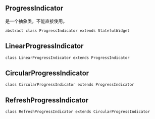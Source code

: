 ## ProgressIndicator

是一个抽象类，不能直接使用。

`abstract class ProgressIndicator extends StatefulWidget`

## LinearProgressIndicator

`class LinearProgressIndicator extends ProgressIndicator`

## CircularProgressIndicator

`class CircularProgressIndicator extends ProgressIndicator`

## RefreshProgressIndicator

`class RefreshProgressIndicator extends CircularProgressIndicator`

